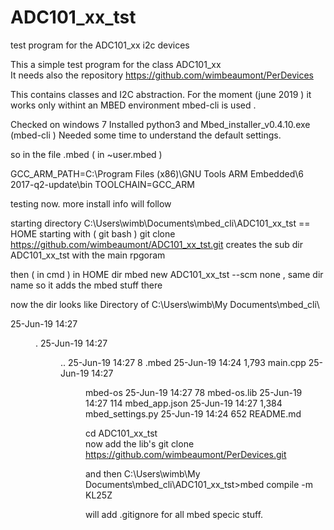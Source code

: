# ADC101_xx_tst
test program for the ADC101_xx  i2c devices


This a simple test program for the class ADC101_xx  
It needs also the repository https://github.com/wimbeaumont/PerDevices

This contains classes and I2C abstraction. 
For the moment (june 2019 ) it works only withint an MBED environment  mbed-cli is used .

Checked on windows 7
Installed python3  and Mbed_installer_v0.4.10.exe   (mbed-cli ) 
Needed some time to understand the default settings. 

so in the file .mbed ( in  ~user\.mbed ) 

GCC_ARM_PATH=C:\Program Files (x86)\GNU Tools ARM Embedded\6 2017-q2-update\bin
TOOLCHAIN=GCC_ARM

testing now. more install info will follow 


starting directory  C:\Users\wimb\Documents\mbed_cli\ADC101_xx_tst   == HOME
starting with ( git bash ) 
git clone https://github.com/wimbeaumont/ADC101_xx_tst.git
creates the sub dir  ADC101_xx_tst  with the main rpgoram 

then ( in cmd  ) in HOME dir 
mbed new ADC101_xx_tst --scm none   , same dir name so it adds the mbed  stuff there 

now the dir looks like 
 Directory of C:\Users\wimb\My Documents\mbed_cli\

25-Jun-19  14:27    <DIR>          .
25-Jun-19  14:27    <DIR>          ..
25-Jun-19  14:27                 8 .mbed
25-Jun-19  14:24             1,793 main.cpp
25-Jun-19  14:27    <DIR>          mbed-os
25-Jun-19  14:27                78 mbed-os.lib
25-Jun-19  14:27               114 mbed_app.json
25-Jun-19  14:27             1,384 mbed_settings.py
25-Jun-19  14:24               652 README.md
  
cd ADC101_xx_tst   
now add the lib's
 git clone https://github.com/wimbeaumont/PerDevices.git
 
 and then 
 C:\Users\wimb\My Documents\mbed_cli\ADC101_xx_tst>mbed compile -m KL25Z
 
 will add .gitignore for all mbed specic stuff. 
 




